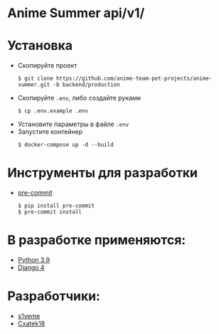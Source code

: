 # Anime Summer api/v1/

# Установка
- Скопируйте проект
    ```console
    $ git clone https://github.com/anime-team-pet-projects/anime-summer.git -b backend/production
    ```
- Скопируйте `.env`, либо создайте руками
    ```console
    $ cp .env.example .env
    ```
- Установите параметры в файле `.env`
- Запустите контейнер
    ```console
    $ docker-compose up -d --build
    ```

# Инструменты для разработки
- [pre-commit](https://pre-commit.com/)
    ```console
    $ pip install pre-commit
    $ pre-commit install
    ```

# В разработке применяются:
- [Python 3.9](https://www.python.org/downloads/release/python-390/)
- [Django 4](https://www.djangoproject.com/)

# Разработчики:
- [s1veme](https://github.com/s1veme/)
- [Cxatek18](https://github.com/Cxatek18)
